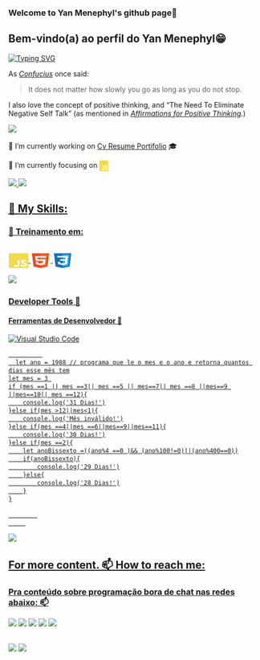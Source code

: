 ### Welcome to Yan Menephyl's github page👋
## Bem-vindo(a) ao perfil do Yan Menephyl😁
[![Typing SVG](https://readme-typing-svg.demolab.com?font=Rodada+Varela&weight=500&size=32&duration=4991&pause=1&color=449deb63&background=FFFFFF00&center=verdadeiro&vCenter=verdadeiro&repeat=verdadeiro&random=verdadeiro&width=720&lines=+Hey+There!+My+name+is+Yan!+%F0%9F%91%8B;Im+Developer+Front-End.;I+search+estagio+opportunities%F0%9F%91%8B)](https://git.io/typing-svg)
<p> As <a href="http://www.brainyquote.com/quotes/authors/c/confucius.html"><cite>Confucius</cite></a> once said:</p>

<blockquote cite="http://www.brainyquote.com/quotes/authors/c/confucius.html">
  <p>It does not matter how slowly you go as long as you do not stop.</p>
</blockquote>



<p>I also love the concept of positive thinking, and <q cite="http://www.affirmationsforpositivethinking.com/index.htm">The Need To Eliminate Negative Self Talk</q> (as mentioned in <a href="http://www.affirmationsforpositivethinking.com/index.htm"><cite>Affirmations for Positive Thinking</cite></a>.)</p>

![](lineBar.png)

🔭 I’m currently working on [Cv Resume Portifolio](https://github.com/Menephyl/Y_portifolioY) 🎓
>
 🌱 I’m currently focusing on [<img align="center" alt="Js" height="22" width="18" src="https://raw.githubusercontent.com/devicons/devicon/master/icons/javascript/javascript-plain.svg">](https://developer.mozilla.org/en-US/docs/Learn/JavaScript) 
>
 <div>
   <a href="https://github.com/menephyl">
   <img height="180em" src="https://github-readme-stats.vercel.app/api?username=menephyl&show_icons=true&theme=blue_navy&include_all_commits=true&count_private=true"/>
   <img height="180em" src="https://github-readme-stats.vercel.app/api/top-langs/?username=menephyl&layout=compact&langs_count=6&theme=holi"/>
</div>
     
 ## 🚀 My Skills:
 ### 🚀 Treinamento em:
<div style="display: inline_block"><br>
  <img align="center" alt="Js" height="30" width="40" src="https://raw.githubusercontent.com/devicons/devicon/master/icons/javascript/javascript-plain.svg">
  <img align="center" alt="HTML" height="30" width="40" src="https://raw.githubusercontent.com/devicons/devicon/master/icons/html5/html5-original.svg">
  <img align="center" alt="CSS" height="30" width="40" src="https://raw.githubusercontent.com/devicons/devicon/master/icons/css3/css3-original.svg">
</div>

![](lineBar.png)
 ### **Developer Tools** 🔭
 #### Ferramentas de Desenvolvedor 🔭

![Visual Studio Code](https://img.shields.io/badge/-Visual%20Studio%20Code-333333?style=flat&logo=visual-studio-code&logoColor=007ACC)
<br>

  <pre>
        <code>
  let ano = 1988 // programa que le o mes e o ano e retorna quantos dias esse mês tem
let mes = 3 
if (mes ==1 || mes ==3|| mes ==5 || mes==7|| mes ==8 ||mes==9 ||mes==10|| mes ==12){
    console.log('31 Dias!')
}else if(mes >12||mes<1){
    console.log('Mês inválido!')
}else if(mes ==4||mes ==6||mes==9||mes==11){
    console.log('30 Dias!')
}else if(mes ==2){
    let anoBissexto =((ano%4 ==0 )&& (ano%100!=0)||(ano%400==0))
    if(anoBissexto){
        console.log('29 Dias!')
    }else{
        console.log('28 Dias!')
    }
}

        </code>
    </pre>
  
![](lineBar.png)
##   For more content. 📫 How to reach me:
### Pra conteúdo sobre programação bora de chat nas redes abaixo: 📫 
 
<div> 
  <a href="https://www.youtube.com/@ymenephyl1909" target="_blank"><img src="https://img.shields.io/badge/YouTube-FF0000?style=for-the-badge&logo=youtube&logoColor=white" target="_blank"></a> 
  <a href="https://instagram.com/yanxmenephyl" target="_blank"><img src="https://img.shields.io/badge/-Instagram-%23E4405F?style=for-the-badge&logo=instagram&logoColor=white" target="_blank"></a>
 <a href="https://discord.gg/5DVhGKVf4hhttps:knightofthunder" target="_blank"><img src="https://img.shields.io/badge/Discord-7289DA?style=for-the-badge&logo=discord&logoColor=white" target="_blank"></a> 
  <a href = "https://ymenephyl@gmail.com"><img src="https://img.shields.io/badge/-Gmail-%23333?style=for-the-badge&logo=gmail&logoColor=white" target="_blank"></a>
  <a href="https://www.linkedin.com/in/menephyl" target="_blank"><img src="https://img.shields.io/badge/-LinkedIn-%230077B5?style=for-the-badge&logo=linkedin&logoColor=white" target="_blank"></a>
</div>
<br>

![](https://komarev.com/ghpvc/?username=mariana549&color=blueviolet&style=for-the-badge&label=CONTADOR)
![](lineBar.png)
<!--
https://docs.github.com/pt/get-started/writing-on-github/getting-started-with-writing-and-formatting-on-github/basic-writing-and-formatting-syntax
**Menephyl/menephyl** is a ✨ _special_ ✨ repository because its `README.md` (this file) appears on your GitHub profile.

Here are some ideas to get you started:

- 🔭 I’m currently working on ...
- 🌱 I’m currently learning ...
- 👯 I’m looking to collaborate on ...
- 🤔 I’m looking for help with ...
- 💬 Ask me about ...
- 📫 How to reach me: ...
- 😄 Pronouns: ...
- ⚡ Fun fact: ...
-->
